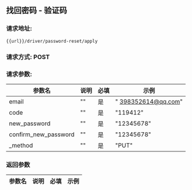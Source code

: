 ## 找回密码 - 验证码
### 请求地址:
```
{{url}}/driver/password-reset/apply
```
### 请求方式: POST  
### 请求参数:  

|参数名|说明|必填|示例|  
 |---|---|---|---|  
|email|""|是|" 398352614@qq.com"|  
|code|""|是|"119412"|  
|new_password|""|是|"12345678"|  
|confirm_new_password|""|是|"12345678"|  
|_method|""|是|"PUT"|  
### 返回参数  

|参数名|说明|必填|示例|  
 |---|---|---|---|  
